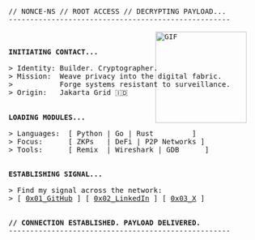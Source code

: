 <pre>
                                                     
    // NONCE-NS // ROOT ACCESS // DECRYPTING PAYLOAD... 
    ----------------------------------------------------
    
    <img align="right" alt="GIF" src="https://i.giphy.com/media/VbE1xtnPHx6DDRz4kl/giphy.webp" width="180" />

    <b>INITIATING CONTACT...</b>
    
    > Identity: Builder. Cryptographer.
    > Mission:  Weave privacy into the digital fabric.
    >           Forge systems resistant to surveillance.
    > Origin:   Jakarta Grid 🇮🇩
    

    <b>LOADING MODULES...</b>
    
    > Languages:  [ Python | Go | Rust         ]
    > Focus:      [ ZKPs   | DeFi | P2P Networks ]
    > Tools:      [ Remix  | Wireshark | GDB      ]

    
    <b>ESTABLISHING SIGNAL...</b>
    
    > Find my signal across the network:
    > [ <a href="URL_GITHUB_ANDA">0x01_GitHub</a> ] [ <a href="URL_LINKEDIN_ANDA">0x02_LinkedIn</a> ] [ <a href="URL_TWITTER_ANDA">0x03_X</a> ]


    <b>// CONNECTION ESTABLISHED. PAYLOAD DELIVERED.</b>
    ----------------------------------------------------

</pre>
